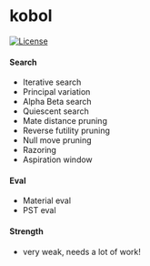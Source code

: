 # kobol

[![License][license-badge]][license-link]

#### Search
- Iterative search
- Principal variation
- Alpha Beta search
- Quiescent search
- Mate distance pruning
- Reverse futility pruning
- Null move pruning
- Razoring
- Aspiration window

#### Eval
- Material eval
- PST eval

#### Strength
- very weak, needs a lot of work!
  
[license-badge]:https://img.shields.io/github/license/maxivolkov/kobol?&label=license&color=blue
[license-link]:https://github.com/maxivolkov/kobol/blob/main/LICENSE
